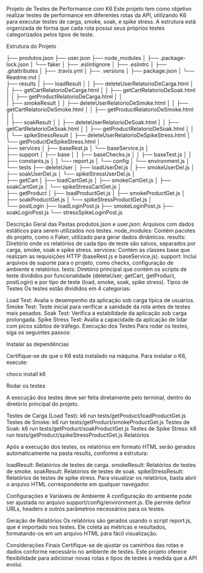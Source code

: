 Projeto de Testes de Performance com K6
Este projeto tem como objetivo realizar testes de performance em diferentes rotas da API, utilizando K6 para executar testes de carga, smoke, soak, e spike stress. A estrutura está organizada de forma que cada rota possui seus próprios testes categorizados pelos tipos de teste.

Estrutura do Projeto


├── produtos.json
├── user.json
├── node_modules
│   ├── .package-lock.json
│   └── faker
│       ├── .eslintignore
│       ├── .eslintrc
│       ├── .gitattributes
│       ├── .travis.yml
│       ├── .versions
│       ├── package.json
│       └── Readme.md
│       
├── results
│   ├── loadResult
│   │   ├── deleteUserRelatorioDeCarga.html
│   │   ├── getCartRelatorioDeCarga.html
│   │   ├── getCartRelatorioDeSoak.html
│   │   ├── getProductRelatorioDeCarga.html
│   │   
│   ├── smokeResult
│   │   ├── deleteUserRelatorioDeSmoke.html
│   │   ├── getCartRelatorioDeSmoke.html
│   │   ├── getProductRelatorioDeSmoke.html
│   │   
│   ├── soakResult
│   │   ├── deleteUserRelatorioDeSoak.html
│   │   ├── getCartRelatorioDeSoak.html
│   │   ├── getProductRelatorioDeSoak.html
│   │   
│   └── spikeStressResult
│       ├── deleteUserRelatorioDeSpikeStress.html
│       └── getProductDeSpikeStress.html
│       
├── services
│   ├── baseRest.js
│   └── baseService.js
│   
├── support
│   ├── base
│   │   ├── baseChecks.js
│   │   ├── baseTest.js
│   │   ├── constants.js
│   │   └── report.js
│   └── config
│       └── environment.js
│       
└── tests
    ├── deleteUser
    │   ├── loadUserDel.js
    │   ├── smokeUserDel.js
    │   ├── soakUserDel.js
    │   └── spikeStressUserDel.js
    │   
    ├── getCart
    │   ├── loadCartGet.js
    │   ├── smokeCartGet.js
    │   ├── soakCartGet.js
    │   └── spikeStressCartGet.js
    │   
    ├── getProduct
    │   ├── loadProductGet.js
    │   ├── smokeProductGet.js
    │   ├── soakProductGet.js
    │   └── spikeStressProductGet.js
    │   
    └── postLogin
        ├── loadLoginPost.js
        ├── smokeLoginPost.js
        ├── soakLoginPost.js
        └── stressSpikeLoginPost.js

Descrição Geral das Pastas
produtos.json e user.json: Arquivos com dados estáticos para serem utilizados nos testes.
node_modules: Contém pacotes do projeto, como o Faker, utilizado para gerar dados dinâmicos.
results: Diretório onde os relatórios de cada tipo de teste são salvos, separados por carga, smoke, soak e spike stress.
services: Contém as classes base que realizam as requisições HTTP (baseRest.js e baseService.js).
support: Inclui arquivos de suporte para o projeto, como checks, configuração de ambiente e relatórios.
tests: Diretório principal que contém os scripts de teste divididos por funcionalidade (deleteUser, getCart, getProduct, postLogin) e por tipo de teste (load, smoke, soak, spike stress).
Tipos de Testes
Os testes estão divididos em 4 categorias:

Load Test: Avalia o desempenho da aplicação sob carga típica de usuários.
Smoke Test: Teste inicial para verificar a sanidade da rota antes de testes mais pesados.
Soak Test: Verifica a estabilidade da aplicação sob carga prolongada.
Spike Stress Test: Avalia a capacidade da aplicação de lidar com picos súbitos de tráfego.
Execução dos Testes
Para rodar os testes, siga os seguintes passos:

Instalar as dependências

Certifique-se de que o K6 está instalado na máquina. Para instalar o K6, execute:

choco install k6

Rodar os testes

A execução dos testes deve ser feita diretamente pelo terminal, dentro do diretório principal do projeto.

Testes de Carga (Load Test):
  k6 run tests/getProduct/loadProductGet.js
Testes de Smoke:
  k6 run tests/getProduct/smokeProductGet.js
Testes de Soak:
   k6 run tests/getProduct/soakProductGet.js
Testes de Spike Stress:
k6 run tests/getProduct/spikeStressProductGet.js
Relatórios

Após a execução dos testes, os relatórios em formato HTML serão gerados automaticamente na pasta results, conforme a estrutura:

loadResult: Relatórios de testes de carga.
smokeResult: Relatórios de testes de smoke.
soakResult: Relatórios de testes de soak.
spikeStressResult: Relatórios de testes de spike stress.
Para visualizar os relatórios, basta abrir o arquivo HTML correspondente em qualquer navegador.

Configurações e Variáveis de Ambiente
A configuração do ambiente pode ser ajustada no arquivo support/config/environment.js. Ele permite definir URLs, headers e outros parâmetros necessários para os testes.

Geração de Relatórios
Os relatórios são gerados usando o script report.js, que é importado nos testes. Ele coleta as métricas e resultados, formatando-os em um arquivo HTML para fácil visualização.

Considerações Finais
Certifique-se de ajustar os caminhos das rotas e dados conforme necessário no ambiente de testes. Este projeto oferece flexibilidade para adicionar novas rotas e tipos de testes à medida que a API evolui.